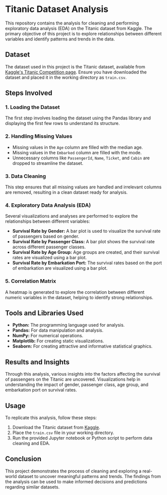 # Titanic Dataset Analysis

This repository contains the analysis for cleaning and performing exploratory data analysis (EDA) on the Titanic dataset from Kaggle. The primary objective of this project is to explore relationships between different variables and identify patterns and trends in the data.

## Dataset

The dataset used in this project is the Titanic dataset, available from [Kaggle's Titanic Competition page](https://www.kaggle.com/c/titanic/data). Ensure you have downloaded the dataset and placed it in the working directory as `train.csv`.

## Steps Involved

### 1. Loading the Dataset

The first step involves loading the dataset using the Pandas library and displaying the first few rows to understand its structure.

### 2. Handling Missing Values

- Missing values in the `Age` column are filled with the median age.
- Missing values in the `Embarked` column are filled with the mode.
- Unnecessary columns like `PassengerId`, `Name`, `Ticket`, and `Cabin` are dropped to streamline the dataset.

### 3. Data Cleaning

This step ensures that all missing values are handled and irrelevant columns are removed, resulting in a clean dataset ready for analysis.

### 4. Exploratory Data Analysis (EDA)

Several visualizations and analyses are performed to explore the relationships between different variables:

- **Survival Rate by Gender:** A bar plot is used to visualize the survival rate of passengers based on gender.
- **Survival Rate by Passenger Class:** A bar plot shows the survival rate across different passenger classes.
- **Survival Rate by Age Group:** Age groups are created, and their survival rates are visualized using a bar plot.
- **Survival Rate by Embarkation Port:** The survival rates based on the port of embarkation are visualized using a bar plot.

### 5. Correlation Matrix

A heatmap is generated to explore the correlation between different numeric variables in the dataset, helping to identify strong relationships.

## Tools and Libraries Used

- **Python:** The programming language used for analysis.
- **Pandas:** For data manipulation and analysis.
- **NumPy:** For numerical operations.
- **Matplotlib:** For creating static visualizations.
- **Seaborn:** For creating attractive and informative statistical graphics.

## Results and Insights

Through this analysis, various insights into the factors affecting the survival of passengers on the Titanic are uncovered. Visualizations help in understanding the impact of gender, passenger class, age group, and embarkation port on survival rates.

## Usage

To replicate this analysis, follow these steps:

1. Download the Titanic dataset from [Kaggle](https://www.kaggle.com/c/titanic/data).
2. Place the `train.csv` file in your working directory.
3. Run the provided Jupyter notebook or Python script to perform data cleaning and EDA.

## Conclusion

This project demonstrates the process of cleaning and exploring a real-world dataset to uncover meaningful patterns and trends. The findings from the analysis can be used to make informed decisions and predictions regarding similar datasets.
